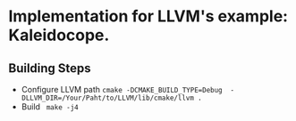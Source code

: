 # Implementation for LLVM's example: Kaleidocope.

## Building Steps
- Configure LLVM path
``` cmake -DCMAKE_BUILD_TYPE=Debug  -DLLVM_DIR=/Your/Paht/to/LLVM/lib/cmake/llvm . ```
- Build
``` make -j4```